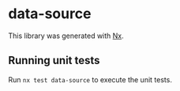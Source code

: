 # data-source

This library was generated with [Nx](https://nx.dev).

## Running unit tests

Run `nx test data-source` to execute the unit tests.
